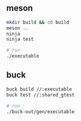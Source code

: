 ## meson
```sh
mkdir build && cd build
meson ..
ninja
ninja test

# run
./executable
```

## buck
```sh
buck build //:executable
buck test //:shared_gtest

# run
./buck-out/gen/executable
```
